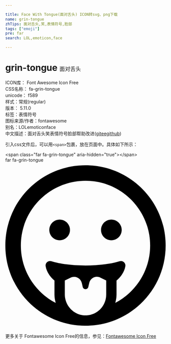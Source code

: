 ```yaml
---

title: Face With Tongue(面对舌头) ICON转svg、png下载
name: grin-tongue
zhTips: 面对舌头,笑,表情符号,脸部
tags: ["emoji"]
pre: far
search: LOL,emoticon,face

---
```


# grin-tongue  <small style="font-size: 60%;font-weight: 100">面对舌头</small>


<div class="detail-page">
<p>
<span>
ICON库：
<span class="badge-secondary badge">Font Awesome Icon Free</span> 
</span>
<br/>
<span>
CSS名称：
<span class="badge-secondary badge">fa-grin-tongue</span> 
</span>
<br/>
<span>
unicode：
<span class="badge-secondary badge">f589</span> 
<copy-btn content='f589' btn-title=""></copy-btn>
<copy-btn :content='String.fromCodePoint(parseInt("f589", 16))' btn-title="复制U"></copy-btn>
</span><br/><span>样式：<span class="badge-light badge">常规(regular)</span></span>
<br/>
<span>
版本：
<span class="badge-secondary badge">5.11.0</span> 
</span><br/><span>标签：<span class="badge-light badge"><router-link to="/tags/emoji.html">表情符号</router-link></span></span>
<br/>
<span>图标来源/作者：<span class="badge-light badge">fontawesome</span></span> 
<br/>
<span>别名：<span class="badge-light badge">LOL</span><span class="badge-light badge">emoticon</span><span class="badge-light badge">face</span></span><br/><span class="zh-detail">中文描述：<span class="badge-primary badge">面对舌头</span><span class="badge-primary badge">笑</span><span class="badge-primary badge">表情符号</span><span class="badge-primary badge">脸部</span><span class="help-link"><span>帮助改进</span>(<a href="https://gitee.com/liuwave/icon-helper/edit/master/json/fontawesome/regular/grin-tongue.json" target="_blank" rel="noopener noreferrer">gitee</a><a href="https://github.com/liuwave/icon-helper/edit/master/json/fontawesome/regular/grin-tongue.json" target="_blank" rel="noopener noreferrer">github</a></span>)</span><br/>
</p>
</div>
<div class="alert alert-dark">
  <i class="far fa-grin-tongue fa-xs"></i>
  <i class="far fa-grin-tongue fa-sm"></i>
  <i class="far fa-grin-tongue fa-lg"></i>
  <i class="far fa-grin-tongue fa-2x"></i>
  <i class="far fa-grin-tongue fa-3x"></i>
  <i class="far fa-grin-tongue fa-5x"></i>
  <i class="far fa-grin-tongue fa-7x"></i>
</div>
<div>
  <p>引入css文件后，可以用<code>&lt;span&gt;</code>包裹，放在页面中。具体如下所示：    
  </p>
  <div class="alert alert-primary" style="font-size: 14px">
    &lt;span class="far fa-grin-tongue" aria-hidden="true"&gt;&lt;/span&gt;
    <copy-btn content='<span class="far fa-grin-tongue" aria-hidden="true"></span>'></copy-btn>
  </div>
  <div class="alert alert-secondary">
    <i class="far fa-grin-tongue"
    style="font-size: 24px"
    aria-hidden="true"></i> far fa-grin-tongue
    <copy-btn content="far fa-grin-tongue" btn-title="复制图标名称"></copy-btn>
  </div>
</div>
<div id="svg" class="svg-wrap">
<svg xmlns="http://www.w3.org/2000/svg" viewBox="0 0 496 512"><path d="M248 8C111 8 0 119 0 256s111 248 248 248 248-111 248-248S385 8 248 8zm64 400c0 35.6-29.1 64.5-64.9 64-35.1-.5-63.1-29.8-63.1-65v-42.8l17.7-8.8c15-7.5 31.5 1.7 34.9 16.5l2.8 12.1c2.1 9.2 15.2 9.2 17.3 0l2.8-12.1c3.4-14.8 19.8-24.1 34.9-16.5l17.7 8.8V408zm28.2 25.3c2.2-8.1 3.8-16.5 3.8-25.3v-43.5c14.2-12.4 24.4-27.5 27.3-44.5 1.7-9.9-7.7-18.5-17.7-15.3-25.9 8.3-64.4 13.1-105.6 13.1s-79.6-4.8-105.6-13.1c-9.9-3.1-19.4 5.3-17.7 15.3 2.9 17 13.1 32.1 27.3 44.5V408c0 8.8 1.6 17.2 3.8 25.3C91.8 399.9 48 333 48 256c0-110.3 89.7-200 200-200s200 89.7 200 200c0 77-43.8 143.9-107.8 177.3zM168 176c-17.7 0-32 14.3-32 32s14.3 32 32 32 32-14.3 32-32-14.3-32-32-32zm160 0c-17.7 0-32 14.3-32 32s14.3 32 32 32 32-14.3 32-32-14.3-32-32-32z"/></svg>
</div>
<detail full-name='fa-grin-tongue'></detail>
    
<div><p>更多关于  Fontawesome Icon Free的信息，参见：<a target="_blank" href="https://iconhelper.cn/fontawesome.html">Fontawesome Icon Free</a>
</p></div>
